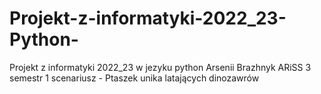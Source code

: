 # Projekt-z-informatyki-2022_23-Python-
Projekt z informatyki 2022_23 w jezyku python Arsenii Brazhnyk ARiSS 3 semestr
1 scenariusz - Ptaszek unika latających dinozawrów
